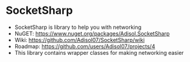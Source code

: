 # SocketSharp
 - SocketSharp is library to help you with networking
 - NuGET: https://www.nuget.org/packages/Adisol.SocketSharp
 - Wiki: https://github.com/Adisol07/SocketSharp/wiki
 - Roadmap: https://github.com/users/Adisol07/projects/4
 - This library contains wrapper classes for making networking easier
